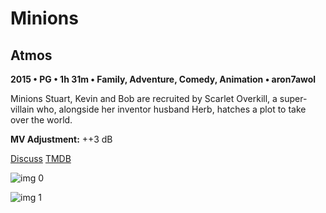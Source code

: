 # Minions

## Atmos

**2015 • PG • 1h 31m • Family, Adventure, Comedy, Animation • aron7awol**

Minions Stuart, Kevin and Bob are recruited by Scarlet Overkill, a super-villain who, alongside her inventor husband Herb, hatches a plot to take over the world.

**MV Adjustment:** ++3 dB

[Discuss](https://www.avsforum.com/threads/bass-eq-for-filtered-movies.2995212/post-57617970)  [TMDB](211672)

![img 0](https://i.imgur.com/C1Kje11.jpg)

![img 1](https://i.imgur.com/bvA5nBV.jpg)

